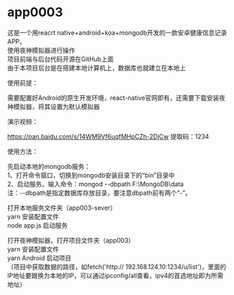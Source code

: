 # app0003

这是一个用reacrt native+android+koa+mongodb开发的一款安卓健康信息记录APP。  
使用夜神模拟器进行操作  
项目前端与后台代码开源在GitHub上面  
由于本项目后台是在搭建本地计算机上，数据库也就建立在本地上  

使用前提：  

需要配置好Android的原生开发环境，react-native官网即有，还需要下载安装夜神模拟器，将其设置为默认模拟器  

演示视频：  

https://pan.baidu.com/s/14WM9Vf6uqfMHpCZh-2DjCw 提取码：1234

使用方法：  

先启动本地的mongodb服务：  
1、打开命令窗口，切换到mongodb安装目录下的“bin”目录中  
2、启动服务。输入命令：mongod --dbpath F:\MongoDB\data   
注：--dbpath是指定数据库存放目录，要注意dbpath前有两个“-”。  

打开本地服务文件夹（app003-sever）  
yarn 安装配置文件  
node app.js 启动服务  

打开夜神模拟器，打开项目文件夹（app003）  
yarn 安装配置文件  
yarn Android 启动项目   
（项目中获取数据的路径，如fetch('http:// 192.168.124.10:1234/u/list')，里面的IP地址要跟换为本地的IP，可以通过ipconfig/all查看，ipv4的首选地址即为所需地址）
